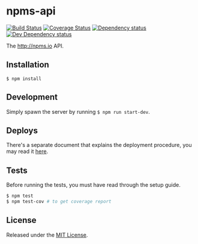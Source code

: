 # npms-api

[![Build Status][travis-image]][travis-url] [![Coverage Status][coveralls-image]][coveralls-url] [![Dependency status][david-dm-image]][david-dm-url] [![Dev Dependency status][david-dm-dev-image]][david-dm-dev-url]

The http://npms.io API.

## Installation

`$ npm install`


## Development

Simply spawn the server by running `$ npm run start-dev`.


## Deploys

There's a separate document that explains the deployment procedure, you may read it [here](./docs/deploys.md).


## Tests

Before running the tests, you must have read through the setup guide.

```bash
$ npm test
$ npm test-cov # to get coverage report
```


## License

Released under the [MIT License](http://www.opensource.org/licenses/mit-license.php).


[coveralls-image]: https://img.shields.io/coveralls/npms-io/npms-api.svg
[coveralls-url]: https://coveralls.io/r/npms-io/npms-api
[david-dm-dev-image]: https://img.shields.io/david/dev/npms-io/npms-api.svg
[david-dm-dev-url]: https://david-dm.org/npms-io/npms-api#info=devDependencies
[david-dm-image]: https://img.shields.io/david/npms-io/npms-api.svg
[david-dm-url]: https://david-dm.org/npms-io/npms-api
[travis-image]: http://img.shields.io/travis/npms-io/npms-api.svg
[travis-url]: https://travis-ci.org/npms-io/npms-api
